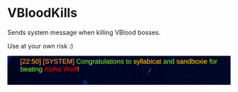 ﻿# VBloodKills

Sends system message when killing VBlood bosses.

Use at your own risk :)

![sample message](Docs/sample_message.jpg)
